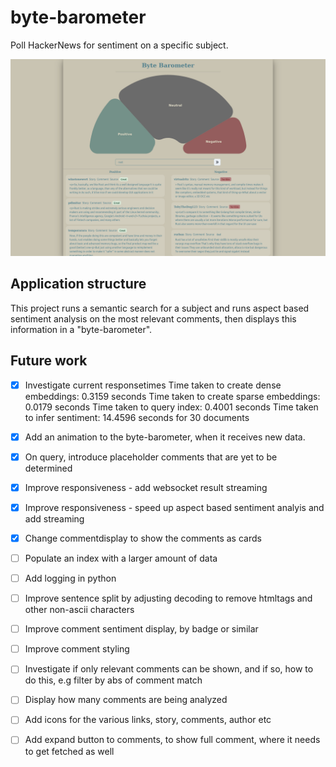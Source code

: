# byte-barometer

Poll HackerNews for sentiment on a specific subject.

![Current frontend of the byte barometer](/bytebarometer.png?raw=true "From an arbitrary subject chosen by the user a general poll is created using natural language processing.")

## Application structure

This project runs a semantic search for a subject and runs aspect based sentiment analysis on the most relevant comments, then displays this information in a "byte-barometer".

## Future work

- [x] Investigate current responsetimes
      Time taken to create dense embeddings: 0.3159 seconds
      Time taken to create sparse embeddings: 0.0179 seconds
      Time taken to query index: 0.4001 seconds
      Time taken to infer sentiment: 14.4596 seconds for 30 documents
- [x] Add an animation to the byte-barometer, when it receives new data.
- [x] On query, introduce placeholder comments that are yet to be determined
- [x] Improve responsiveness - add websocket result streaming
- [x] Improve responsiveness - speed up aspect based sentiment analyis and add streaming
- [x] Change commentdisplay to show the comments as cards
- [ ] Populate an index with a larger amount of data
- [ ] Add logging in python

- [ ] Improve sentence split by adjusting decoding to remove htmltags and other non-ascii characters
- [ ] Improve comment sentiment display, by badge or similar
- [ ] Improve comment styling
- [ ] Investigate if only relevant comments can be shown, and if so, how to do this, e.g filter by abs of comment match
- [ ] Display how many comments are being analyzed
- [ ] Add icons for the various links, story, comments, author etc
- [ ] Add expand button to comments, to show full comment, where it needs to get fetched as well
